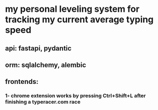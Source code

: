 # my personal leveling system for tracking my current average typing speed
## api: fastapi, pydantic
## orm: sqlalchemy, alembic

## frontends:
### 1- chrome extension works by pressing Ctrl+Shift+L after finishing a typeracer.com race

